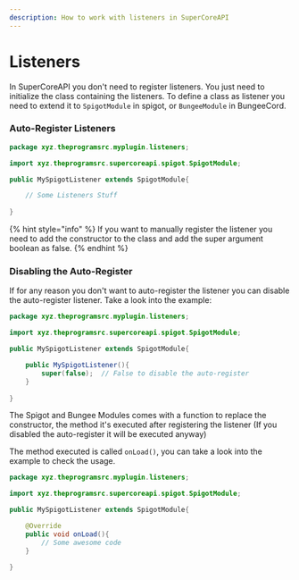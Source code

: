 ```yaml
---
description: How to work with listeners in SuperCoreAPI
---
```


# Listeners

In SuperCoreAPI you don't need to register listeners. You just need to initialize the class containing the listeners. To define a class as listener you need to extend it to `SpigotModule` in spigot, or `BungeeModule` in BungeeCord.

### Auto-Register Listeners

```java
package xyz.theprogramsrc.myplugin.listeners;

import xyz.theprogramsrc.supercoreapi.spigot.SpigotModule;

public MySpigotListener extends SpigotModule{

    // Some Listeners Stuff
    
}
```

{% hint style="info" %}
If you want to manually register the listener you need to add the constructor to the class and add the super argument boolean as false.
{% endhint %}

### Disabling the Auto-Register

If for any reason you don't want to auto-register the listener you can disable the auto-register listener. Take a look into the example:

```java
package xyz.theprogramsrc.myplugin.listeners;

import xyz.theprogramsrc.supercoreapi.spigot.SpigotModule;

public MySpigotListener extends SpigotModule{

    public MySpigotListener(){
        super(false);  // False to disable the auto-register
    }
    
}
```

The Spigot and Bungee Modules comes with a function to replace the constructor, the method it's executed after registering the listener \(If you disabled the auto-register it will be executed anyway\)

The method executed is called `onLoad()`, you can take a look into the example to check the usage.

```java
package xyz.theprogramsrc.myplugin.listeners;

import xyz.theprogramsrc.supercoreapi.spigot.SpigotModule;

public MySpigotListener extends SpigotModule{

    @Override
    public void onLoad(){
        // Some awesome code
    }
    
}
```

